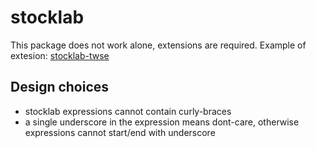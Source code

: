 # stocklab
This package does not work alone, extensions are required. Example of extesion: [stocklab-twse](https://github.com/hchsiao/stocklab-twse)

## Design choices
- stocklab expressions cannot contain curly-braces
- a single underscore in the expression means dont-care, otherwise expressions cannot start/end with underscore

